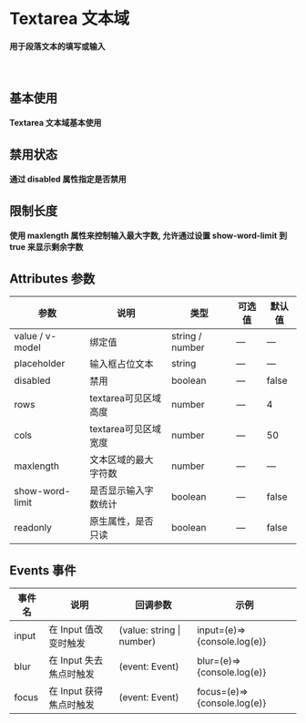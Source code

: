 <script setup>
import demo1 from './demo1.vue'
import demo2 from './demo2.vue'
import demo3 from './demo3.vue'
import preview from '@/components/preview.vue'
</script>

# Textarea 文本域

#### 用于段落文本的填写或输入

<br/>

## 基本使用

#### Textarea 文本域基本使用
<div class="source">
  <demo1/>
</div>
<preview compName="textarea" demoName="demo1"/>


## 禁用状态

#### 通过 disabled 属性指定是否禁用
<div class="source">
  <demo2/>
</div>
<preview compName="textarea" demoName="demo2"/>


## 限制长度

#### 使用 maxlength 属性来控制输入最大字数, 允许通过设置 show-word-limit 到 true 来显示剩余字数
<div class="source">
  <demo3/>
</div>
<preview compName="textarea" demoName="demo3"/>


## Attributes 参数
| 参数          | 说明            | 类型            | 可选值         | 默认值   |
|------------   |---------------- |---------------- |-------------- |-------- |
| value / v-model | 绑定值         | string / number | —      | —      |
| placeholder   | 输入框占位文本    | string          | —      | —      |
| disabled      | 禁用             | boolean         | —      | false   |
| rows          | textarea可见区域高度   | number         | —      | 4   |
| cols          | textarea可见区域宽度   | number         | —      | 50   |
| maxlength     | 文本区域的最大字符数    | number         | —      | —    |
| show-word-limit | 是否显示输入字数统计    | boolean       | —      | false    |
| readonly      | 原生属性，是否只读      | boolean        | —      | false |


## Events 事件
| 事件名 | 说明 | 回调参数 |  示例  |
|----------|--------|---------|--------|
| input  | 在 Input 值改变时触发  | (value: string \| number) | input=(e)=>{console.log(e)} |
| blur   | 在 Input 失去焦点时触发 | (event: Event) | blur=(e)=>{console.log(e)} |
| focus  | 在 Input 获得焦点时触发 | (event: Event) | focus=(e)=>{console.log(e)} |

<br/>



